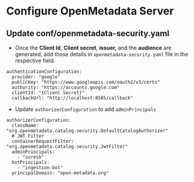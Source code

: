 # Configure OpenMetadata Server

## Update conf/openmetadata-security.yaml

* Once the **Client Id**, **Client secret**, **issuer,** and the **audience** are generated, add those details in `openmetadata-security.yaml` file in the respective field.

```text
authenticationConfiguration:
  provider: "google"
  publicKey: "https://www.googleapis.com/oauth2/v3/certs"
  authority: "https://accounts.google.com"
  clientId: "{Client Secret}"
  callbackUrl: "http://localhost:8585/callback"
```

* Update `authorizerConfiguration` to add `adminPrincipals`

```text
authorizerConfiguration:
  className: "org.openmetadata.catalog.security.DefaultCatalogAuthorizer"
  # JWT Filter
  containerRequestFilter: "org.openmetadata.catalog.security.JwtFilter"
  adminPrincipals:
    - "suresh"
  botPrincipals:
    - "ingestion-bot"
  principalDomain: "open-metadata.org"
```


